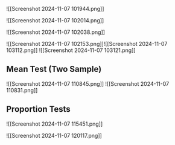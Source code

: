 

![[Screenshot 2024-11-07 101944.png]]


![[Screenshot 2024-11-07 102014.png]]

![[Screenshot 2024-11-07 102038.png]]

![[Screenshot 2024-11-07 102153.png]]![[Screenshot 2024-11-07 103112.png]]
![[Screenshot 2024-11-07 103121.png]]

## Mean Test (Two Sample) 


![[Screenshot 2024-11-07 110845.png]]
![[Screenshot 2024-11-07 110831.png]]

## Proportion Tests

![[Screenshot 2024-11-07 115451.png]]

![[Screenshot 2024-11-07 120117.png]]